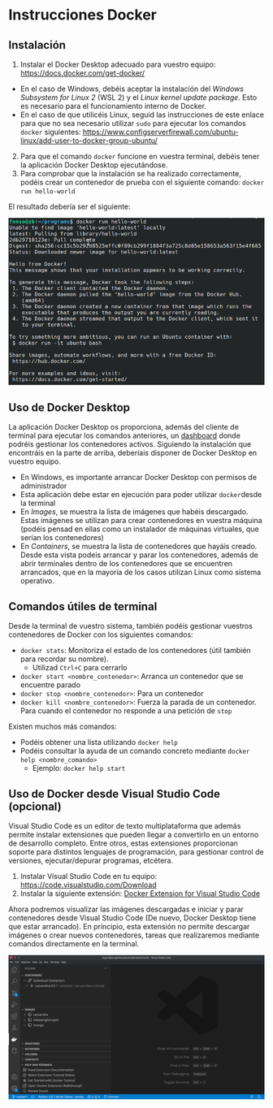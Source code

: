 # Instrucciones Docker

## Instalación

1. Instalar el Docker Desktop adecuado para vuestro equipo: https://docs.docker.com/get-docker/
  - En el caso de Windows, debéis aceptar la instalación del *Windows Subsystem for Linux 2* (WSL 2) y el *Linux kernel update package*. Esto es necesario para el funcionamiento interno de Docker.
  - En el caso de que utilicéis Linux, seguid las instrucciones de este enlace para que no sea necesario utilizar `sudo` para ejecutar los comandos `docker` siguientes: https://www.configserverfirewall.com/ubuntu-linux/add-user-to-docker-group-ubuntu/
2. Para que el comando `docker` funcione en vuestra terminal, debéis tener la aplicación Docker Desktop ejecutándose.
3. Para comprobar que la instalación se ha realizado correctamente, podéis crear un contenedor de prueba con el siguiente comando: `docker run hello-world`

El resultado debería ser el siguiente:

![](helloWorld.png)

## Uso de Docker Desktop

La aplicación Docker Desktop os proporciona, además del cliente de terminal para ejecutar los comandos anteriores, un [dashboard](https://docs.docker.com/desktop/dashboard/) donde podréis gestionar los contenedores activos. Siguiendo la instalación que encontráis en la parte de arriba, deberíais disponer de Docker Desktop en vuestro equipo.

- En Windows, es importante arrancar Docker Desktop con permisos de administrador
- Esta aplicación debe estar en ejecución para poder utilizar `docker`desde la terminal
- En _Images_, se muestra la lista de imágenes que habéis descargado. Estas imágenes se utilizan para crear contenedores en vuestra máquina (podéis pensad en ellas como un instalador de máquinas virtuales, que serían los contenedores)
- En _Containers_, se muestra la lista de contenedores que hayáis creado. Desde esta vista podeis arrancar y parar los contenedores, además de abrir terminales dentro de los contenedores que se encuentren arrancados, que en la mayoría de los casos utilizan Linux como sistema operativo.

## Comandos útiles de terminal

Desde la terminal de vuestro sistema, también podéis gestionar vuestros contenedores de Docker con los siguientes comandos:

- `docker stats`: Monitoriza el estado de los contenedores (útil también para recordar su nombre).
  - Utilizad `Ctrl+C`  para cerrarlo
- `docker start <nombre_contenedor>`: Arranca un contenedor que se encuentre parado
- `docker stop <nombre_contenedor>`: Para un contenedor
- `docker kill <nombre_contenedor>`: Fuerza la parada de un contenedor. Para cuando el contenedor no responde a una petición de `stop`

Existen muchos más comandos:

- Podéis obtener una lista utilizando `docker help`
- Podéis consultar la ayuda de un comando concreto mediante `docker help <nombre_comando>`
    - Ejemplo: `docker help start`

## Uso de Docker desde Visual Studio Code (opcional)

Visual Studio Code es un editor de texto multiplataforma que además permite instalar extensiones que pueden llegar a convertirlo en un entorno de desarrollo completo. Entre otros, estas extensiones proporcionan soporte para distintos lenguajes de programación, para gestionar control de versiones, ejecutar/depurar programas, etcétera.

1. Instalar Visual Studio Code en tu equipo: https://code.visualstudio.com/Download
2. Instalar la siguiente extensión: [Docker Extension for Visual Studio Code](https://code.visualstudio.com/docs/containers/overview)

Ahora podremos visualizar las imágenes descargadas e iniciar y parar contenedores desde Visual Studio Code (De nuevo, Docker Desktop tiene que estar arrancado). En principio, esta extensión no permite descargar imágenes o crear nuevos contenedores, tareas que realizaremos mediante comandos directamente en la terminal.

![](dockerExtension.png)
